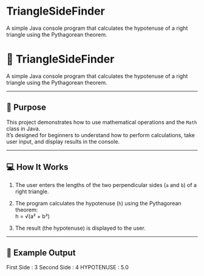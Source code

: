 # TriangleSideFinder
A simple Java console program that calculates the hypotenuse of a right triangle using the Pythagorean theorem.  
# 📐 TriangleSideFinder

A simple Java console program that calculates the hypotenuse of a right triangle using the Pythagorean theorem.

---

## 🎯 Purpose
This project demonstrates how to use mathematical operations and the `Math` class in Java.  
It’s designed for beginners to understand how to perform calculations, take user input, and display results in the console.

---

## 💻 How It Works
1. The user enters the lengths of the two perpendicular sides (`a` and `b`) of a right triangle.  
2. The program calculates the hypotenuse (`h`) using the Pythagorean theorem:  
h = √(a² + b²)

3. The result (the hypotenuse) is displayed to the user.

---

## 🧠 Example Output
First Side :
3
Second Side :
4
HYPOTENUSE : 5.0
